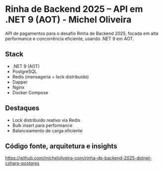 # Rinha de Backend 2025 – API em .NET 9 (AOT) - Michel Oliveira

API de pagamentos para o desafio Rinha de Backend 2025, focada em alta performance e concorrência eficiente, usando .NET 9 em AOT.

## Stack

- .NET 9 (AOT)  
- PostgreSQL  
- Redis (mensageria + lock distribuído)  
- Dapper  
- Nginx  
- Docker Compose

## Destaques

- Lock distribuído reativo via Redis
- Bulk insert para performance
- Balanceamento de carga eficiente

## Código fonte, arquitetura e insights

https://github.com/micheloliveira-com/rinha-de-backend-2025-dotnet-csharp-postgres
